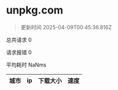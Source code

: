 
  # unpkg.com

  > 更新时间 2025-04-09T00:45:36.816Z
  
  总共请求 0

  请求报错 0

  平均耗时 NaNms

|城市|ip|下载大小|速度|
|-----|----------|---|---|

  
